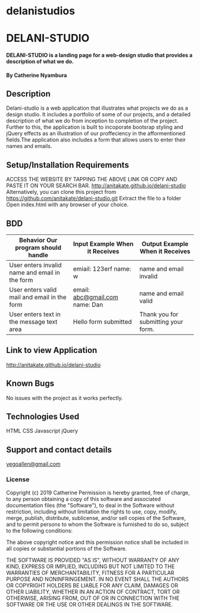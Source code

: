 # delanistudios
# DELANI-STUDIO
#### DELANI-STUDIO is a landing page for a web-design studio that provides a description of what we do.
#### By **Catherine Nyambura**
## Description
Delani-studio is a web application that illustrates what projects we do as a design studio. It includes a portfolio of some of our projects, and a detailed description of what we do from inception to completion of the project. Further to this, the application is built to incoporate bootsrap styling and jQuery effects as an illustration of our proffeciency in the afformentioned fields.The application also includes a form that allows users to enter their names and emails.
## Setup/Installation Requirements
ACCESS THE WEBSITE BY TAPPING THE ABOVE LINK OR COPY AND PASTE IT ON YOUR SEARCH BAR.
http://anitakate.github.io/delani-studio
Alternatively, you can clone this project from https://github.com/anitakate/delani-studio.git
Extract the file to a folder
Open index.html with any browser of your choice.
## BDD
| Behavior Our program should handle             | Input Example When it Receives | Output Example When it Receives     |
|------------------------------------------------|--------------------------------|-------------------------------------|
| User enters invalid name and email in the form | emiail: 123erf name: w         | name and email invalid              |
| User enters valid mail and email in the form   | email: abc@gmail.com name: Dan | name and email valid                |
| User enters text in the message text area      | Hello form submitted           | Thank you for submitting your form. |
## Link to view Application
http://anitakate.github.io/delani-studio

## Known Bugs
No issues with the project as it works perfectly.
## Technologies Used
HTML
CSS
Javascript
jQuery
## Support and contact details
yegoallen@gmail.com
### License
Copyright (c) 2019 Catherine Permission is hereby granted, free of charge, to any person obtaining a copy of this software and associated documentation files (the "Software"), to deal in the Software without restriction, including without limitation the rights to use, copy, modify, merge, publish, distribute, sublicense, and/or sell copies of the Software, and to permit persons to whom the Software is furnished to do so, subject to the following conditions:

The above copyright notice and this permission notice shall be included in all copies or substantial portions of the Software.

THE SOFTWARE IS PROVIDED "AS IS", WITHOUT WARRANTY OF ANY KIND, EXPRESS OR IMPLIED, INCLUDING BUT NOT LIMITED TO THE WARRANTIES OF MERCHANTABILITY, FITNESS FOR A PARTICULAR PURPOSE AND NONINFRINGEMENT. IN NO EVENT SHALL THE AUTHORS OR COPYRIGHT HOLDERS BE LIABLE FOR ANY CLAIM, DAMAGES OR OTHER LIABILITY, WHETHER IN AN ACTION OF CONTRACT, TORT OR OTHERWISE, ARISING FROM, OUT OF OR IN CONNECTION WITH THE SOFTWARE OR THE USE OR OTHER DEALINGS IN THE SOFTWARE.
